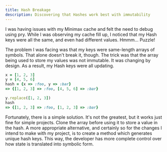 ```yaml
---
title: Hash Breakage
description: Discovering that Hashes work best with immutability
---
```


I was having issues with my Minimax cache and felt the need to debug using pry. While I was
observing my cache fill up, I noticed that my Hash keys were all the same, and even had different
values. Hmmm... Puzzle!

The problem I was facing was that my keys were same-length arrays of symbols. That alone doesn't
break it, though. The trick was that the array being used to store my values was not immutable. It
was changing by design. As a result, my Hash keys were all updating.

```ruby
x = [1, 2, 3]
y = [4, 5, 6]
hash = {x => :foo, y => :bar}
=> {[1, 2, 3] => :foo, [4, 5, 6] => :bar}

y.replace([1, 2, 3])
hash
=> {[1, 2, 3] => :foo, [1, 2, 3] => :bar}
```

Fortunately, there is a simple solution. It's not the greatest, but it works just fine for simple
projects. Clone the array before using it to store a value in the hash. A more appropriate
alternative, and certainly so for the changes I intend to make with my project, is to create a
method which generates unique hash keys. This way, the developer has more complete control over how
state is translated into symbolic form.
